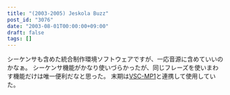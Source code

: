 ```yaml
---
title: "(2003-2005) Jeskola Buzz"
post_id: "3076"
date: "2003-08-01T00:00:00+09:00"
draft: false
tags: []
---
```



シーケンサも含めた統合制作環境ソフトウェアですが、一応音源に含めていいのかなぁ。 シーケンサ機能がかなり使いづらかったが、同じフレーズを使いまわす機能だけは唯一便利だなと思った。 末期は[VSC-MP1](/vsc-mp1)と連携して使用していた。
